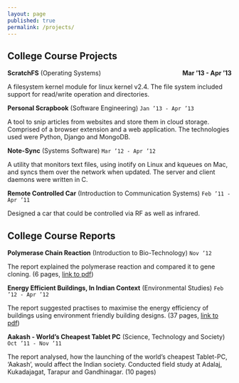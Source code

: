 ```yaml
---
layout: page
published: true
permalink: /projects/
---
```


## College Course Projects

**ScratchFS** (Operating Systems)
<span style="float: right">**Mar ’13 - Apr ’13**</span>

A filesystem kernel module for linux kernel v2.4. The file system included support for read/write operation and directories.

**Personal Scrapbook** (Software Engineering)
`Jan ’13 - Apr ’13`

A tool to snip articles from websites and store them in cloud storage. Comprised of a browser extension and a web application. The technologies used were Python, Django and MongoDB.

**Note-Sync** (Systems Software)
`Mar ’12 - Apr ’12`

A utility that monitors text files, using inotify on Linux and kqueues on Mac, and syncs them over the network when updated. The server and client daemons were written in C.

**Remote Controlled Car** (Introduction to Communication Systems)
`Feb ’11 - Apr ’11`

Designed a car that could be controlled via RF as well as infrared.

## College Course Reports

**Polymerase Chain Reaction** (Introduction to Bio-Technology)
`Nov ’12`

The report explained the polymerase reaction and compared it to gene cloning. (6 pages, [link to pdf](https://dl.dropboxusercontent.com/u/9020146/resources/reports/polymerase_chain_reaction.pdf))

**Energy Efficient Buildings, In Indian Context** (Environmental Studies)
`Feb ’12 - Apr ’12`

The report suggested practises to maximise the energy efficiency of buildings using environment friendly building designs. (37 pages, [link to pdf](https://dl.dropboxusercontent.com/u/9020146/resources/reports/energy_efficient_buildings.pdf))

**Aakash - World’s Cheapest Tablet PC** (Science, Technology and Society)
`Oct ’11 - Nov ’11`

The report analysed, how the launching of the world’s cheapest Tablet-PC, ‘Aakash’, would affect the Indian society. Conducted field study at Adalaj, Kukadajagat, Tarapur and Gandhinagar. (10 pages)